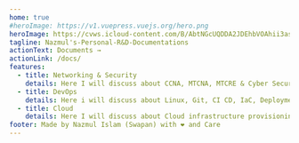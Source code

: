 ```yaml
---
home: true
#heroImage: https://v1.vuepress.vuejs.org/hero.png
heroImage: https://cvws.icloud-content.com/B/AbtNGcUQDDA2JDEhbVOAhii3asMxAWL31ufPJNJMTaC4DOE99zx-NgDN/nazmul-with-mac-pro.jpg?o=Agr5nH4bmmuIDrF3leP_URKBecU9BgIsdZNgzP-0ldS2&v=1&x=3&a=CAogyl_f9bFma2UNau9DTmeK1XEWhTPOclE2OWIoRhP3-rcSbxDs0svl9TAY7K-n5_UwIgEAUgS3asMxWgR-NgDNaiewXW54DWXpsZdlG3jvIpU6YfD9NJLq8isihL0T1keWTc-_I9Ep5tFyJ_DyOIiG3YV8pDHkCHVVpYn7MwkBAXDZ61ADDLLMyX-MP4eLxYs5uw&e=1680891041&fl=&r=75395888-66d1-4d72-908d-9266d812c202-1&k=ZgcLgdjZmoQ4ZaARx6gGVQ&ckc=com.apple.clouddocs&ckz=com.apple.CloudDocs&p=45&s=Ht3gn5Ma1BHgorabcoPz_I5teg4&cd=i
tagline: Nazmul's-Personal-R&D-Documentations
actionText: Documents →
actionLink: /docs/
features:
  - title: Networking & Security
    details: Here I will discuss about CCNA, MTCNA, MTCRE & Cyber Security
  - title: DevOps
    details: Here i will discuss about Linux, Git, CI CD, IaC, Deployments & Monitoring.
  - title: Cloud
    details: Here I will discuss about Cloud infrastructure provisioning, Networking, security and Others
footer: Made by Nazmul Islam (Swapan) with ❤️ and Care
---
```

